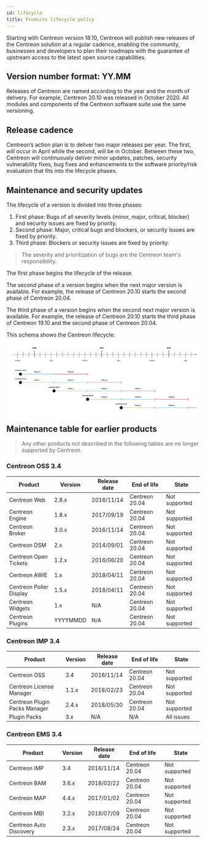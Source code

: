 ```yaml
---
id: lifecycle
title: Products lifecycle policy
---
```


Starting with Centreon version 18.10, Centreon will publish new releases of the
Centreon solution at a regular cadence, enabling the community, businesses and
developers to plan their roadmaps with the guarantee of upstream access to the
latest open source capabilities.

## Version number format: YY.MM

Releases of Centreon are named according to the year and the month of delivery.
For example, Centreon 20.10 was released in October 2020. All modules and
components of the Centreon software suite use the same versioning.

## Release cadence

Centreon’s action plan is to deliver two major releases per year. The first,
will occur in April while the second, will be in October. Between these two,
Centreon will continuously deliver minor updates, patches, security
vulnerability fixes, bug fixes and enhancements to the software priority/risk
evaluation that fits into the lifecycle phases.

## Maintenance and security updates

The lifecycle of a version is divided into three phases:

1.  First phase: Bugs of all severity levels (minor, major, critical, blocker)
    and security issues are fixed by priority.
2.  Second phase: Major, critical bugs and blockers, or security issues are
    fixed by priority.
3.  Third phase: Blockers or security issues are fixed by priority.

> The severity and prioritization of bugs are the Centreon team's responsibility.

The first phase begins the lifecycle of the release.

The second phase of a version begins when the next major version is available.
For example, the release of Centreon 20.10 starts the second phase of Centreon
20.04.

The third phase of a version begins when the second next major version is
available. For example, the release of Centreon 20.10 starts the third phase of
Centreon 19.10 and the second phase of Centreon 20.04.

This schema shows the Centreon lifecycle:

![image](../assets/releases/lifecycle.png)

## Maintenance table for earlier products

> Any other products not described in the following tables are no longer supported
> by Centreon.

### Centreon OSS 3.4

| Product                 | Version  | Release date | End of life    | State         |
| ----------------------- | -------- | ------------ | -------------- | ------------- |
| Centreon Web            | 2.8.x    | 2016/11/14   | Centreon 20.04 | Not supported |
| Centreon Engine         | 1.8.x    | 2017/09/19   | Centreon 20.04 | Not supported |
| Centreon Broker         | 3.0.x    | 2016/11/14   | Centreon 20.04 | Not supported |
| Centreon DSM            | 2.x      | 2014/09/01   | Centreon 20.04 | Not supported |
| Centreon Open Tickets   | 1.2.x    | 2016/06/20   | Centreon 20.04 | Not supported |
| Centreon AWIE           | 1.x      | 2018/04/11   | Centreon 20.04 | Not supported |
| Centreon Poller Display | 1.5.x    | 2018/04/11   | Centreon 20.04 | Not supported |
| Centreon Widgets        | 1.x      | N/A          | Centreon 20.04 | Not supported |
| Centreon Plugins        | YYYYMMDD | N/A          | Centreon 20.04 | Not supported |

### Centreon IMP 3.4

| Product                       | Version | Release date | End of life    | State           |
| ----------------------------- | ------- | ------------ | -------------- | --------------- |
| Centreon OSS                  | 3.4     | 2016/11/14   | Centreon 20.04 | Not supported   |
| Centreon License Manager      | 1.1.x   | 2018/02/23   | Centreon 20.04 | Not supported   |
| Centreon Plugin Packs Manager | 2.4.x   | 2018/05/30   | Centreon 20.04 | Not supported   |
| Plugin Packs                  | 3.x     | N/A          | N/A            | All issues      |

### Centreon EMS 3.4

| Product                 | Version | Release date | End of life    | State                     |
| ----------------------- | ------- | ------------ | -------------- | ------------------------- |
| Centreon IMP            | 3.4     | 2016/11/14   | Centreon 20.04 | Not supported             |
| Centreon BAM            | 3.6.x   | 2018/02/22   | Centreon 20.04 | Not supported             |
| Centreon MAP            | 4.4.x   | 2017/01/02   | Centreon 20.04 | Not supported             |
| Centreon MBI            | 3.2.x   | 2018/07/09   | Centreon 20.04 | Not supported             |
| Centreon Auto Discovery | 2.3.x   | 2017/08/24   | Centreon 20.04 | Not supported             |